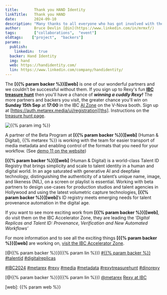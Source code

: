 ```yaml
---
title:       Thank you HAND Identity
linkTitle:   Thank you HAND
date:        2024-09-10
description: "Many thanks to all everyone who has got involved with the Treasure Hunt"
author:      Bruce Devlin [@in](https://www.linkedin.com/in/mrmxf/)
tags:        ["collaborations",  "event"]
oldtags:    ["project",  "backers"]
params:
  publish:
    linkedin:  true
  backer: Hand Identity
  img: hand
  web: https://handidentity.com/
  lin: https://www.linkedin.com/company/handidentity/
---
```


The **[{{% param backer %}}][web]** is one of our wonderful partners and we
couldn’t be successful without them. If you sign up to Rexy's fun **[IBC
treasure hunt][ths]** then you'll have a chance of ***winning a cuddly Rexy!***
The more partners and backers you visit, the greater chance you'll win on
**Sunday 15th Sep** at **17:00** in the IBC [AI Zone][rxydraw] on the V-Nova
booth. Sign up at [https://auth.metarex.media/ui/registration][ths]. Instructions on the
[treasure hunt page][thp].

<img  class="ui centered large bordered rounded image" src = "featured-{{% param img
%}}.png" alt = "{{% param img %}}">

A partner of the Beta Program at  **[{{% param backer %}}][web]** (Human &
Digital), {{% metarex %}} is working with the team for easier transport of
media metadata and enabling control of the formats that you need for your
workflow. (See [demo 11 on the website][demo])

**[{{% param backer %}}][web]** (Human & Digital) is a world-class Talent ID
Registry that brings simplicity and scale to talent identity in a human and
digital world.  In an age saturated with generative AI and deepfake technology,
distinguishing the authenticity of a talent’s unique name, image, and likeness
(NIL), on a screen or playlist is essential.  Working with beta partners to
design use-cases for production studios and talent agencies in Hollywood and
using the latest volumetric capture technologies, **[{{% param backer
%}}][web]**’s ID registry meets emerging needs for talent provenance automation
in the digital age.

If you want to see more exciting work from **[{{% param backer %}}][web]**, do
visit them on the IBC Accelerator Zone, they are leading the *‘Digital Replicas
and Talent ID: Provenance, Verification and New Automated Workflows’*

For more information and to see all the exciting things **[{{% param backer
%}}][web]** are working on, [visit the IBC Accelerator Zone][meet].

[@{{% param backer %}}]({{% param lin %}})
[#{{% param backer %}}](https://www.linkedin.com/search/results/all/?keywords=%23handhumandigital)
[#talentid](https://www.linkedin.com/search/results/all/?keywords=%23talentid)
[#digitalreplicas](https://www.linkedin.com/search/results/all/?keywords=%23digitalreplicas)

[#IBC2024](https://www.linkedin.com/search/results/all/?keywords=%23IBC2024)
[#metarex](https://www.linkedin.com/search/results/all/?keywords=%23metarex)
[#rexy](https://www.linkedin.com/search/results/all/?keywords=%23rexy)
[#media](https://www.linkedin.com/search/results/all/?keywords=%23media)
[#metadata](https://www.linkedin.com/search/results/all/?keywords=%23metadata)
[#rexytreasurehunt](https://www.linkedin.com/search/results/all/?keywords=%23rexytreasurehunt)
[#dinorexy](https://www.linkedin.com/search/results/all/?keywords=%23dinorexy)

<i class = "linkedin icon"></i>[@{{% param backer %}}]({{% param lin %}})
<i class = "linkedin icon"></i>[@metarex][limrx]
<i class = "linkedin icon"></i>[Rexy at IBC][lirxy]

[web]:    {{% param web %}}

[demo]:   https://metarex.media/app/demos/
[meet]:   https://ibc2024.mapyourshow.com/8_0/floorplan/?hallID=L&st=exhibitorname&sv=Accelerator&selectedBooth=3.A23

[limrx]:   https://uk.linkedin.com/company/metarex-media
[lirxy]:   https://www.linkedin.com/search/results/all/?keywords=%23ibc2024%20%23metarex%20%23rexy
[rxydraw]: https://ibc2024.mapyourshow.com/8_0/floorplan/?st=keyword&hallID=J&sv=V-NOVA&selectedBooth=14.AI03
[ths]:     https://auth.metarex.media/ui/registration
[thp]:     /project/treasure-hunt/
